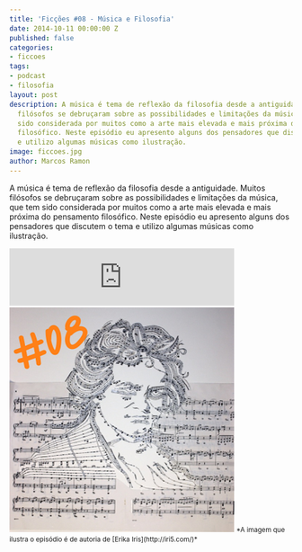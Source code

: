 ```yaml
---
title: 'Ficções #08 - Música e Filosofia'
date: 2014-10-11 00:00:00 Z
published: false
categories:
- ficcoes
tags:
- podcast
- filosofia
layout: post
description: A música é tema de reflexão da filosofia desde a antiguidade. Muitos
  filósofos se debruçaram sobre as possibilidades e limitações da música, que tem
  sido considerada por muitos como a arte mais elevada e mais próxima do pensamento
  filosófico. Neste episódio eu apresento alguns dos pensadores que discutem o tema
  e utilizo algumas músicas como ilustração.
image: ficcoes.jpg
author: Marcos Ramon
---
```


A música é tema de reflexão da filosofia desde a antiguidade. Muitos filósofos se debruçaram sobre as possibilidades e limitações da música, que tem sido considerada por muitos como a arte mais elevada e mais próxima do pensamento filosófico. Neste episódio eu apresento alguns dos pensadores que discutem o tema e utilizo algumas músicas como ilustração.

<iframe src="https://anchor.fm/podcastficcoes/embed/episodes/Msica-e-Filosofia-e47jc1/a-aggkrs" height="102px" width="400px" frameborder="0" scrolling="no"></iframe>

<img src="/assets/images/08.png" height="400" width="400" alt="Erika Iris">
<small>*A imagem que ilustra o episódio é de autoria de [Erika Iris](http://iri5.com/)*</small>
